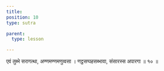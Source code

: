 ```yaml
---
title: 
position: 10
type: sutra

parent:
  type: lesson

---
```


एवं तुब्भे सरागत्था, अण्णमण्णमणुव्वसा । 
णट्ठसप्पहसब्भावा, संसारस्स अपारगा ॥ १० ॥